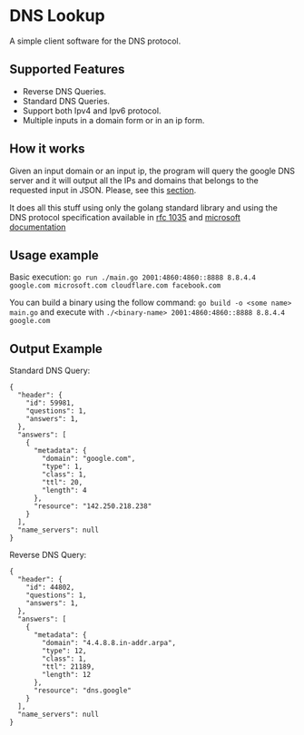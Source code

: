 # DNS Lookup

A simple client software for the DNS protocol.

## Supported Features

- Reverse DNS Queries.
- Standard DNS Queries.
- Support both Ipv4 and Ipv6 protocol.
- Multiple inputs in a domain form or in an ip form.

## How it works

Given an input domain or an input ip, the program will query the google DNS server and it will output all the IPs and domains that belongs to the requested input in JSON. Please, see this [section](#output-example).

It does all this stuff using only the golang standard library and using the DNS protocol specification available in [rfc 1035](https://datatracker.ietf.org/doc/html/rfc1035) and [microsoft documentation](https://docs.microsoft.com/en-us/previous-versions/windows/it-pro/windows-server-2008-R2-and-2008/dd197470(v=ws.10)?redirectedfrom=MSDN#dns-query-message-header)

## Usage example

Basic execution: `go run ./main.go 2001:4860:4860::8888 8.8.4.4 google.com microsoft.com cloudflare.com facebook.com`

You can build a binary using the follow command: `go build -o <some name> main.go` and execute with `./<binary-name> 2001:4860:4860::8888 8.8.4.4 google.com`

## Output Example

Standard DNS Query:

```
{
  "header": {
    "id": 59981,
    "questions": 1,
    "answers": 1,
  },
  "answers": [
    {
      "metadata": {
        "domain": "google.com",
        "type": 1,
        "class": 1,
        "ttl": 20,
        "length": 4
      },
      "resource": "142.250.218.238"
    }
  ],
  "name_servers": null
}
```

Reverse DNS Query:

```
{
  "header": {
    "id": 44802,
    "questions": 1,
    "answers": 1,
  },
  "answers": [
    {
      "metadata": {
        "domain": "4.4.8.8.in-addr.arpa",
        "type": 12,
        "class": 1,
        "ttl": 21189,
        "length": 12
      },
      "resource": "dns.google"
    }
  ],
  "name_servers": null
}
```